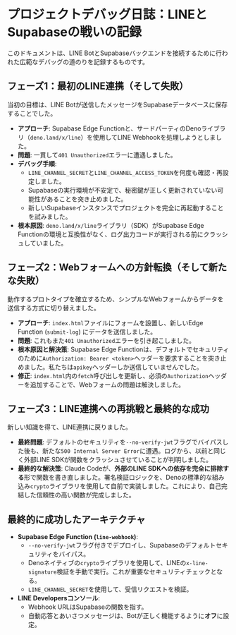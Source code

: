 # プロジェクトデバッグ日誌：LINEとSupabaseの戦いの記録

このドキュメントは、LINE BotとSupabaseバックエンドを接続するために行われた広範なデバッグの道のりを記録するものです。

## フェーズ1：最初のLINE連携（そして失敗）

当初の目標は、LINE Botが送信したメッセージをSupabaseデータベースに保存することでした。

* **アプローチ**: Supabase Edge Functionと、サードパーティのDenoライブラリ（`deno.land/x/line`）を使用してLINE Webhookを処理しようとしました。
* **問題**: 一貫して`401 Unauthorized`エラーに遭遇しました。
* **デバッグ手順**:
    * `LINE_CHANNEL_SECRET`と`LINE_CHANNEL_ACCESS_TOKEN`を何度も確認・再設定しました。
    * Supabaseの実行環境が不安定で、秘密鍵が正しく更新されていない可能性があることを突き止めました。
    * 新しいSupabaseインスタンスでプロジェクトを完全に再起動することを試みました。
* **根本原因**: `deno.land/x/line`ライブラリ（SDK）がSupabase Edge Functionの環境と互換性がなく、ログ出力コードが実行される前にクラッシュしていました。

## フェーズ2：Webフォームへの方針転換（そして新たな失敗）

動作するプロトタイプを確立するため、シンプルなWebフォームからデータを送信する方式に切り替えました。

* **アプローチ**: `index.html`ファイルにフォームを設置し、新しいEdge Function (`submit-log`) にデータを送信しました。
* **問題**: これもまた`401 Unauthorized`エラーを引き起こしました。
* **根本原因と解決策**: Supabase Edge Functionは、デフォルトでセキュリティのために`Authorization: Bearer <token>`ヘッダーを要求することを突き止めました。私たちは`apikey`ヘッダーしか送信していませんでした。
* **修正**: `index.html`内の`fetch`呼び出しを更新し、必須の`Authorization`ヘッダーを追加することで、Webフォームの問題は解決しました。

## フェーズ3：LINE連携への再挑戦と最終的な成功

新しい知識を得て、LINE連携に戻りました。

* **最終問題**: デフォルトのセキュリティを`--no-verify-jwt`フラグでバイパスした後も、新たな`500 Internal Server Error`に遭遇。ログから、以前と同じく外部LINE SDKが関数をクラッシュさせていることが判明しました。
* **最終的な解決策**: Claude Codeが、**外部のLINE SDKへの依存を完全に排除する**形で関数を書き直しました。署名検証ロジックを、Denoの標準的な組み込み`crypto`ライブラリを使用して自前で実装しました。これにより、自己完結した信頼性の高い関数が完成しました。

## 最終的に成功したアーキテクチャ

* **Supabase Edge Function (`line-webhook`)**:
    * `--no-verify-jwt`フラグ付きでデプロイし、Supabaseのデフォルトセキュリティをバイパス。
    * Denoネイティブの`crypto`ライブラリを使用して、LINEの`x-line-signature`検証を手動で実行。これが重要なセキュリティチェックとなる。
    * `LINE_CHANNEL_SECRET`を使用して、受信リクエストを検証。
* **LINE Developersコンソール**:
    * Webhook URLはSupabaseの関数を指す。
    * 自動応答とあいさつメッセージは、Botが正しく機能するように**オフ**に設定。
